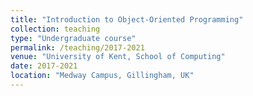 ```yaml
---
title: "Introduction to Object-Oriented Programming"
collection: teaching
type: "Undergraduate course"
permalink: /teaching/2017-2021
venue: "University of Kent, School of Computing"
date: 2017-2021
location: "Medway Campus, Gillingham, UK"
---
```

